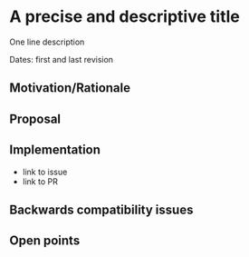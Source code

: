# A precise and descriptive title

One line description

Dates: first and last revision
## Motivation/Rationale
## Proposal
## Implementation
* link to issue
* link to PR
## Backwards compatibility issues
## Open points